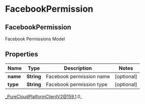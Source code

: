 # FacebookPermission

## FacebookPermission
Facebook Permissions Model

## Properties

|Name | Type | Description | Notes|
|------------ | ------------- | ------------- | -------------|
| **name** | **String** | Facebook permission name | [optional] |
| **type** | **String** | Facebook permission type | [optional] |



_PureCloudPlatformClientV2@159.1.0_
